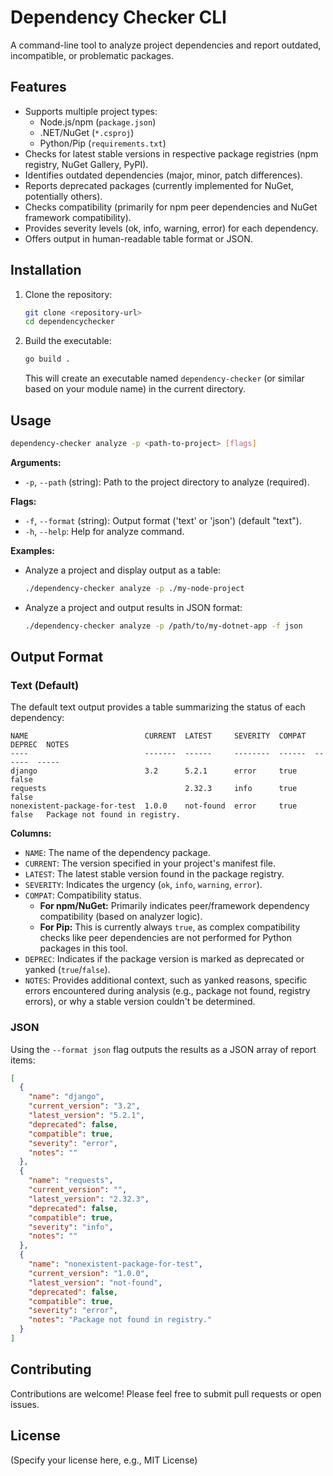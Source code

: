 # Dependency Checker CLI

A command-line tool to analyze project dependencies and report outdated, incompatible, or problematic packages.

## Features

*   Supports multiple project types:
    *   Node.js/npm (`package.json`)
    *   .NET/NuGet (`*.csproj`)
    *   Python/Pip (`requirements.txt`)
*   Checks for latest stable versions in respective package registries (npm registry, NuGet Gallery, PyPI).
*   Identifies outdated dependencies (major, minor, patch differences).
*   Reports deprecated packages (currently implemented for NuGet, potentially others).
*   Checks compatibility (primarily for npm peer dependencies and NuGet framework compatibility).
*   Provides severity levels (ok, info, warning, error) for each dependency.
*   Offers output in human-readable table format or JSON.

## Installation

1.  Clone the repository:
    ```bash
    git clone <repository-url>
    cd dependencychecker
    ```
2.  Build the executable:
    ```bash
    go build .
    ```
    This will create an executable named `dependency-checker` (or similar based on your module name) in the current directory.

## Usage

```bash
dependency-checker analyze -p <path-to-project> [flags]
```

**Arguments:**

*   `-p`, `--path` (string): Path to the project directory to analyze (required).

**Flags:**

*   `-f`, `--format` (string): Output format ('text' or 'json') (default "text").
*   `-h`, `--help`: Help for analyze command.

**Examples:**

*   Analyze a project and display output as a table:
    ```bash
    ./dependency-checker analyze -p ./my-node-project
    ```
*   Analyze a project and output results in JSON format:
    ```bash
    ./dependency-checker analyze -p /path/to/my-dotnet-app -f json
    ```

## Output Format

### Text (Default)

The default text output provides a table summarizing the status of each dependency:

```
NAME                          CURRENT  LATEST     SEVERITY  COMPAT  DEPREC  NOTES
----                          -------  ------     --------  ------  ------  -----
django                        3.2      5.2.1      error     true    false
requests                               2.32.3     info      true    false
nonexistent-package-for-test  1.0.0    not-found  error     true    false   Package not found in registry.
```

**Columns:**

*   `NAME`: The name of the dependency package.
*   `CURRENT`: The version specified in your project's manifest file.
*   `LATEST`: The latest stable version found in the package registry.
*   `SEVERITY`: Indicates the urgency (`ok`, `info`, `warning`, `error`).
*   `COMPAT`: Compatibility status. 
    *   **For npm/NuGet:** Primarily indicates peer/framework dependency compatibility (based on analyzer logic).
    *   **For Pip:** This is currently always `true`, as complex compatibility checks like peer dependencies are not performed for Python packages in this tool.
*   `DEPREC`: Indicates if the package version is marked as deprecated or yanked (`true`/`false`).
*   `NOTES`: Provides additional context, such as yanked reasons, specific errors encountered during analysis (e.g., package not found, registry errors), or why a stable version couldn't be determined.

### JSON

Using the `--format json` flag outputs the results as a JSON array of report items:

```json
[
  {
    "name": "django",
    "current_version": "3.2",
    "latest_version": "5.2.1",
    "deprecated": false,
    "compatible": true,
    "severity": "error",
    "notes": ""
  },
  {
    "name": "requests",
    "current_version": "",
    "latest_version": "2.32.3",
    "deprecated": false,
    "compatible": true,
    "severity": "info",
    "notes": ""
  },
  {
    "name": "nonexistent-package-for-test",
    "current_version": "1.0.0",
    "latest_version": "not-found",
    "deprecated": false,
    "compatible": true,
    "severity": "error",
    "notes": "Package not found in registry."
  }
]
```

## Contributing

Contributions are welcome! Please feel free to submit pull requests or open issues.

## License

(Specify your license here, e.g., MIT License)
